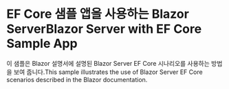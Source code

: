 # <a name="blazor-server-with-ef-core-sample-app"></a><span data-ttu-id="dde4d-101">EF Core 샘플 앱을 사용하는 Blazor Server</span><span class="sxs-lookup"><span data-stu-id="dde4d-101">Blazor Server with EF Core Sample App</span></span>

<span data-ttu-id="dde4d-102">이 샘플은 Blazor 설명서에 설명된 Blazor Server EF Core 시나리오를 사용하는 방법을 보여 줍니다.</span><span class="sxs-lookup"><span data-stu-id="dde4d-102">This sample illustrates the use of Blazor Server EF Core scenarios described in the Blazor documentation.</span></span>
